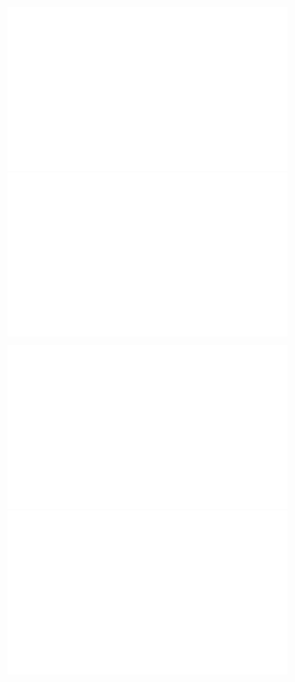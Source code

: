 ![](https://raw.githubusercontent.com/Bluucaat/bluu/master/generated/overview.svg#gh-dark-mode-only)
![](https://raw.githubusercontent.com/Bluucaat/bluu/master/generated/overview.svg#gh-light-mode-only)

![](https://raw.githubusercontent.com/Bluucaat/bluu/master/generated/languages.svg#gh-dark-mode-only)
![](https://raw.githubusercontent.com/Bluucaat/bluu/master/generated/languages.svg#gh-light-mode-only)
